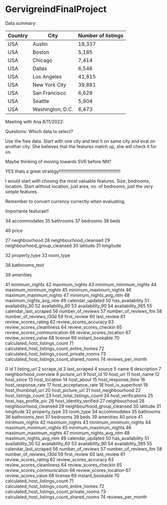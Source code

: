 # GervigreindFinalProject

Data summary:

| Country | City | Number of listings |
| -------- | -------- | -------- |
| USA | Austin | 18,337 |
| USA | Boston | 5,185 |
| USA | Chicago | 7,414 |
| USA | Dallas | 6,546 |
| USA | Los Angeles | 41,815 |
| USA | New York City | 39,881 |
| USA | San Francisco | 6,629  |
| USA | Seattle | 5,904 |
| USA | Washington, D.C. | 6,473 |

Meeting with Ana 8/11/2022:

Questions: Which data to select?

Use the free data. Start with one city and test it on same city and eval on another city. She believes that the features match up, she will check it for us.

Maybe thinking of moving towards SVR before NN?

YES thats a great strategy!!!!!!!!!!!!!!!!!!!!!!!!!!!!!!!!!!!!!!!!!!!!!!!!!

I would start with chosing the most valuable features. Size, bedrooms, location. Start without location, just area, no. of bedrooms, just the very simple features. 

Remember to convert currency correctly when evaluating.


Importante featurae!!


34 accommodates
35 bathrooms
37 bedrooms
38 beds


40 price


27 neighbourhood
28 neighbourhood_cleansed
29 neighbourhood_group_cleansed
30 latitude
31 longitude



32 property_type
33 room_type

36 bathrooms_text

39 amenities

41 minimum_nights
42 maximum_nights
43 minimum_minimum_nights
44 maximum_minimum_nights
45 minimum_maximum_nights
46 maximum_maximum_nights
47 minimum_nights_avg_ntm
48 maximum_nights_avg_ntm
49 calendar_updated
50 has_availability
51 availability_30
52 availability_60
53 availability_90
54 availability_365
55 calendar_last_scraped
56 number_of_reviews
57 number_of_reviews_ltm
58 number_of_reviews_l30d
59 first_review
60 last_review
61 review_scores_rating
62 review_scores_accuracy
63 review_scores_cleanliness
64 review_scores_checkin
65 review_scores_communication
66 review_scores_location
67 review_scores_value
68 license
69 instant_bookable
70 calculated_host_listings_count
71 calculated_host_listings_count_entire_homes
72 calculated_host_listings_count_private_rooms
73 calculated_host_listings_count_shared_rooms
74 reviews_per_month

0 id
1 listing_url
2 scrape_id
3 last_scraped
4 source
5 name
6 description
7 neighborhood_overview
8 picture_url
9 host_id
10 host_url
11 host_name
12 host_since
13 host_location
14 host_about
15 host_response_time
16 host_response_rate
17 host_acceptance_rate
18 host_is_superhost
19 host_thumbnail_url
20 host_picture_url
21 host_neighbourhood
22 host_listings_count
23 host_total_listings_count
24 host_verifications
25 host_has_profile_pic
26 host_identity_verified
27 neighbourhood
28 neighbourhood_cleansed
29 neighbourhood_group_cleansed
30 latitude
31 longitude
32 property_type
33 room_type
34 accommodates
35 bathrooms
36 bathrooms_text
37 bedrooms
38 beds
39 amenities
40 price
41 minimum_nights
42 maximum_nights
43 minimum_minimum_nights
44 maximum_minimum_nights
45 minimum_maximum_nights
46 maximum_maximum_nights
47 minimum_nights_avg_ntm
48 maximum_nights_avg_ntm
49 calendar_updated
50 has_availability
51 availability_30
52 availability_60
53 availability_90
54 availability_365
55 calendar_last_scraped
56 number_of_reviews
57 number_of_reviews_ltm
58 number_of_reviews_l30d
59 first_review
60 last_review
61 review_scores_rating
62 review_scores_accuracy
63 review_scores_cleanliness
64 review_scores_checkin
65 review_scores_communication
66 review_scores_location
67 review_scores_value
68 license
69 instant_bookable
70 calculated_host_listings_count
71 calculated_host_listings_count_entire_homes
72 calculated_host_listings_count_private_rooms
73 calculated_host_listings_count_shared_rooms
74 reviews_per_month



